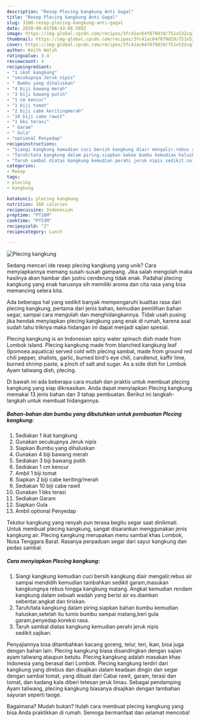 ```yaml
---
description: "Resep Plecing kangkung Anti Gagal"
title: "Resep Plecing kangkung Anti Gagal"
slug: 3100-resep-plecing-kangkung-anti-gagal
date: 2020-08-01T06:43:08.595Z
image: https://img-global.cpcdn.com/recipes/3fc41ac64f879d19/751x532cq70/plecing-kangkung-foto-resep-utama.jpg
thumbnail: https://img-global.cpcdn.com/recipes/3fc41ac64f879d19/751x532cq70/plecing-kangkung-foto-resep-utama.jpg
cover: https://img-global.cpcdn.com/recipes/3fc41ac64f879d19/751x532cq70/plecing-kangkung-foto-resep-utama.jpg
author: Keith Walsh
ratingvalue: 3.4
reviewcount: 4
recipeingredient:
- "1 ikat kangkung"
- "secukupnya Jeruk nipis"
- " Bumbu yang dihaluskan"
- "4 biji bawang merah"
- "3 biji bawang putih"
- "1 cm kencur"
- "1 biji tomat"
- "2 biji cabe keritingmerah"
- "10 biji cabe rawit"
- "1 bks terasi"
- " Garam"
- " Gula"
- "optional Penyedap"
recipeinstructions:
- "Siangi kangkung kemudian cuci bersih kangkung diair mengalir.rebus air sampai mendidih kemudian tambahkan sedikit garam,masukan kangkungnya rebus hingga kangkung matang. Angkat kemudian rendam kangkung dalam sebuah wadah yang berisi air es.diamkan sebentar.angkat dan tiriskan."
- "Taruh/tata kangkung dalam piring.siapkan bahan bumbu kemudian haluskan,setelah itu tumis bumbu sampai matang,beri gula garam,penyedap.koreksi rasa."
- "Taruh sambal diatas kangkung kemudian perahi jeruk nipis sedikit.sajikan."
categories:
- Resep
tags:
- plecing
- kangkung

katakunci: plecing kangkung 
nutrition: 160 calories
recipecuisine: Indonesian
preptime: "PT16M"
cooktime: "PT53M"
recipeyield: "2"
recipecategory: Lunch

---
```



![Plecing kangkung](https://img-global.cpcdn.com/recipes/3fc41ac64f879d19/751x532cq70/plecing-kangkung-foto-resep-utama.jpg)

Sedang mencari ide resep plecing kangkung yang unik? Cara menyiapkannya memang susah-susah gampang. Jika salah mengolah maka hasilnya akan hambar dan justru cenderung tidak enak. Padahal plecing kangkung yang enak harusnya sih memiliki aroma dan cita rasa yang bisa memancing selera kita.

Ada beberapa hal yang sedikit banyak mempengaruhi kualitas rasa dari plecing kangkung, pertama dari jenis bahan, kemudian pemilihan bahan segar, sampai cara mengolah dan menghidangkannya. Tidak usah pusing jika hendak menyiapkan plecing kangkung yang enak di rumah, karena asal sudah tahu triknya maka hidangan ini dapat menjadi sajian spesial.

Plecing kangkung is an Indonesian spicy water spinach dish made from Lombok island. Plecing kangkung made from blanched kangkung leaf (Ipomoea aquatica) served cold with plecing sambal, made from ground red chili pepper, shallots, garlic, burned bird&#39;s eye chili, candlenut, kaffir lime, burned shrimp paste, a pinch of salt and sugar. As a side dish for Lombok Ayam taliwang dish, plecing.


Di bawah ini ada beberapa cara mudah dan praktis untuk membuat plecing kangkung yang siap dikreasikan. Anda dapat menyiapkan Plecing kangkung memakai 13 jenis bahan dan 3 tahap pembuatan. Berikut ini langkah-langkah untuk membuat hidangannya.

<!--inarticleads1-->

##### Bahan-bahan dan bumbu yang dibutuhkan untuk pembuatan Plecing kangkung:

1. Sediakan 1 ikat kangkung
1. Gunakan secukupnya Jeruk nipis
1. Siapkan  Bumbu yang dihaluskan
1. Gunakan 4 biji bawang merah
1. Sediakan 3 biji bawang putih
1. Sediakan 1 cm kencur
1. Ambil 1 biji tomat
1. Siapkan 2 biji cabe keriting/merah
1. Sediakan 10 biji cabe rawit
1. Gunakan 1 bks terasi
1. Sediakan  Garam
1. Siapkan  Gula
1. Ambil optional Penyedap


Tekstur kangkung yang renyah pun terasa begitu segar saat dinikmati. Untuk membuat plecing kangkung, sangat disarankan menggunakan jenis kangkung air. Plecing kangkung merupakan menu sambal khas Lombok, Nusa Tenggara Barat. Rasanya perpaduan segar dari sayur kangkung dan pedas sambal. 

<!--inarticleads2-->

##### Cara menyiapkan Plecing kangkung:

1. Siangi kangkung kemudian cuci bersih kangkung diair mengalir.rebus air sampai mendidih kemudian tambahkan sedikit garam,masukan kangkungnya rebus hingga kangkung matang. Angkat kemudian rendam kangkung dalam sebuah wadah yang berisi air es.diamkan sebentar.angkat dan tiriskan.
1. Taruh/tata kangkung dalam piring.siapkan bahan bumbu kemudian haluskan,setelah itu tumis bumbu sampai matang,beri gula garam,penyedap.koreksi rasa.
1. Taruh sambal diatas kangkung kemudian perahi jeruk nipis sedikit.sajikan.


Penyajiannya bisa ditambahkan kacang goreng, telur, teri, ikan, bisa juga dengan bahan lain. Plecing kangkung biasa disandingkan dengan sajian ayam taliwang ataupun betutu. Plecing kangkung adalah masakan khas Indonesia yang berasal dari Lombok. Plecing kangkung terdiri dari kangkung yang direbus dan disajikan dalam keadaan dingin dan segar dengan sambal tomat, yang dibuat dari Cabai rawit, garam, terasi dan tomat, dan kadang kala diberi tetesan jeruk limau. Sebagai pendamping Ayam taliwang, plecing kangkung biasanya disajikan dengan tambahan sayuran seperti taoge. 

Bagaimana? Mudah bukan? Itulah cara membuat plecing kangkung yang bisa Anda praktikkan di rumah. Semoga bermanfaat dan selamat mencoba!

